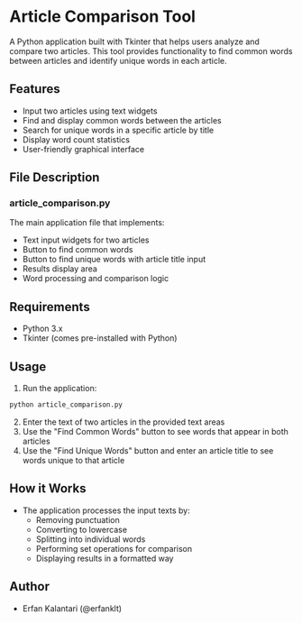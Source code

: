 # Article Comparison Tool

A Python application built with Tkinter that helps users analyze and compare two articles. This tool provides functionality to find common words between articles and identify unique words in each article.

## Features

- Input two articles using text widgets
- Find and display common words between the articles
- Search for unique words in a specific article by title
- Display word count statistics
- User-friendly graphical interface

## File Description

### article_comparison.py
The main application file that implements:
- Text input widgets for two articles
- Button to find common words
- Button to find unique words with article title input
- Results display area
- Word processing and comparison logic

## Requirements

- Python 3.x
- Tkinter (comes pre-installed with Python)

## Usage

1. Run the application:
```bash
python article_comparison.py
```

2. Enter the text of two articles in the provided text areas
3. Use the "Find Common Words" button to see words that appear in both articles
4. Use the "Find Unique Words" button and enter an article title to see words unique to that article

## How it Works

- The application processes the input texts by:
  - Removing punctuation
  - Converting to lowercase
  - Splitting into individual words
  - Performing set operations for comparison
  - Displaying results in a formatted way

## Author

- Erfan Kalantari (@erfanklt) 